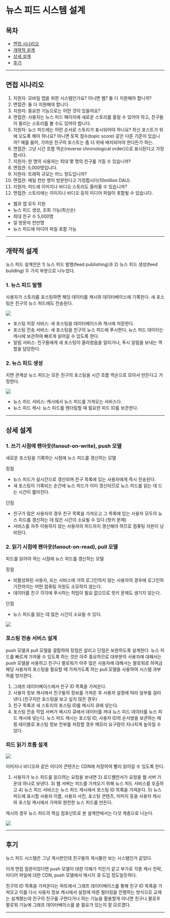 # 뉴스 피드 시스템 설계

## 목차

- [면접 시나리오](#면접-시나리오)
- [개략적 설계](#개략적-설계)
- [상세 설계](#상세-설계)
- [후기](#후기)

---

## 면접 시나리오

1. 지원자: 모바일 앱을 위한 시스템인가요? 아니면 웹? 둘 다 지원해야 합니까?
2. 면접관: 둘 다 지원해야 합니다.
3. 지원자: 중요한 기능으로는 어떤 것이 있을까요?
4. 면접관: 사용자는 뉴스 피드 페이지에 새로운 스토리를 올릴 수 있어야 하고, 친구들이 올리는 스토리를 볼 수도 있어야 합니다.
5. 지원자: 뉴스 피드에는 어떤 순서로 스토리가 표시되어야 하나요? 최신 포스트가 위에 오도록 해야 하나요? 아니면 토픽 점수(topic score) 같은 다른 기준이 있습니까? 예를 들어, 가까운 친구의 포스트는 좀 더 위에 배치되어야 한다든가 하는.
6. 면접관: 그냥 시간 흐름 역순(reverse chronological order)으로 표시된다고 가정합시다.
7. 지원자: 한 명의 사용자는 최대 몇 명의 친구를 가질 수 있습니까?
8. 면접관: 5,000명입니다.
9. 지원자: 트래픽 규모는 어느 정도입니까?
10. 면접관: 매일 천만 명이 방문한다고 가정합시다(10million DAU).
11. 지원자: 피드에 이미지나 비디오 스토리도 올라올 수 있습니까?
12. 면접관: 스토리에는 이미지나 비디오 등의 미디어 파일이 포함될 수 있습니다.

- 웹과 앱 모두 지원
- 뉴스 피드 생성, 조회 기능(최신순)
- 최대 친구 수 5,000명
- 일 방문자 천만명
- 뉴스 피드에 미디어 파일 포함 가능

---

## 개략적 설계

뉴스 피드 설계안은 1) 뉴스 피드 발행(feed publishing)과 2) 뉴스 피드 생성(feed building) 두 가지 부분으로 나누었다.

### 1. 뉴스 피드 발행

사용자가 스토리를 포스팅하면 해당 데이터를 캐시와 데이터베이스에 기록한다. 새 포스팅은 친구의 뉴스 피드에도 전송된다.

![](./assets/photo1.png)

- 포스팅 저장 서비스: 새 포스팅을 데이터베이스와 캐시에 저장한다.
- 포스팅 전송 서비스: 새 포스팅을 친구의 뉴스 피드에 푸시한다. 뉴스 피드 데이터는 캐시에 보관하여 빠르게 읽어갈 수 있도록 한다.
- 알림 서비스: 친구들에게 새 포스팅이 올라왔음을 알리거나, 푸시 알림을 보내는 역할을 담당한다.

### 2. 뉴스 피드 생성

지면 관계상 뉴스 피드는 모든 친구의 포스팅을 시간 흐름 역순으로 모아서 만든다고 가정한다.

![](./assets/photo2.png)

- 뉴스 피드 서비스: 캐시에서 뉴스 피드를 가져오는 서비스다.
- 뉴스 피드 캐시: 뉴스 피드를 렌더링할 때 필요한 피드 ID를 보관한다.

---

## 상세 설계

### 1. 쓰기 시점에 팬아웃(fanout-on-write), push 모델

새로운 포스팅을 기록하는 시점에 뉴스 피드를 갱신하는 모델

장점

- 뉴스 피드가 실시간으로 갱신되며 친구 목록에 있는 사용자에게 즉시 전송된다.
- 새 포스팅이 기록되는 순간에 뉴스 피드가 이미 갱신되므로 뉴스 피드를 읽는 데 드는 시간이 짧아진다.

단점

- 친구가 많은 사용자의 경우 친구 목록을 가져오고 그 목록에 있는 사용자 모두의 뉴스 피드를 갱신하는 데 많은 시간이 소요될 수 있다.(핫키 문제)
- 서비스를 자주 이용하지 않는 사용자의 피드까지 갱신해야 하므로 컴퓨팅 자원이 낭비된다.

### 2. 읽기 시점에 팬아웃(fanout-on-read), pull 모델

피드를 읽어야 하는 시점에 뉴스 피드를 갱신하는 모델

장점

- 비활성화된 사용자, 또는 서비스에 거의 로그인하지 않는 사용자의 경우에 로그인하기전까지는 어떤 컴퓨팅 자원도 소모하지 않는다.
- 데이터를 친구 각각에 푸시하는 작업이 필요 없으므로 핫키 문제도 생기지 않는다.

단점

- 뉴스 피드를 읽는 데 많은 시간이 소요될 수 있다.

![](./assets/photo3.png)

### 포스팅 전송 서비스 설계

push 모델과 pull 모델을 결합하여 장점은 살리고 단점은 보완하도록 설계한다. 뉴스 피드를 빠르게 가져올 수 있도록 하는 것은 아주 중요하므로 대부분의 사용자에 대해서는 push 모델을 사용하고 친구나 팔로워가 아주 많은 사용자에 대해서는 팔로워로 하여금 해당 사용자의 포스팅을 필요할 때 가져가도록 하는 pull 모델을 사용하여 시스템 과부하를 방지한다.

1. 그래프 데이터베이스에서 친구 ID 목록을 가져온다.
2. 사용자 정보 캐시에서 친구들의 정보를 가져온 후 사용자 설정에 따라 일부를 걸러낸다.(친구지만 포스팅을 보고 싶지 않은 경우)
3. 친구 목록과 새 스토리의 포스팅 ID를 메시지 큐에 넣는다.
4. 포스팅 전송 작업 서버가 메시지 큐에서 데이터를 꺼내 뉴스 피드 데이터를 뉴스 피드 캐시에 넣는다. 뉴스 피드 캐시는 포스팅 ID, 사용자 ID의 순서쌍을 보관하는 매핑 테이블로 포스팅 정보 전부를 저장할 경우 메모리 요구량이 지나치게 높아질 수 있다.

### 피드 읽기 흐름 설계

![](./assets/photo4.png)

이미지나 비디오와 같은 미디어 콘텐츠는 CDN에 저장하여 빨리 읽어갈 수 있도록 한다.

1. 사용자가 뉴스 피드를 읽으려는 요청을 보내면 2) 로드밸런서가 요청을 웹 서버 가운데 하나로 보낸다. 3) 웹 서버는 피드를 가져오기 위해 뉴스 피드 서비스를 호출하고 4) 뉴스 피드 서비스는 뉴스 피드 캐시에서 포스팅 ID 목록을 가져온다. 5) 뉴스 피드에 표시할 사용자 이름, 사용자 사진, 포스팅 콘텐츠, 이미지 등을 사용자 캐시와 포스팅 캐시에서 가져와 완전한 뉴스 피드를 만든다.

캐시의 경우 뉴스 피드의 핵심 컴포넌트로 본 설계안에서는 다섯 계층으로 나눈다.

![](./assets/photo5.png)

---

## 후기

뉴스 피드 시스템은 그냥 게시판인데 친구들의 게시물만 보는 시스템인거 같았다.

이게 면접 질문이었다면 push 모델이 대한 이해가 킥인거 같고 부가로 각종 캐시 전략, 미디어 파일에 대한 CDN, push 모델에서 메시지 큐 도입 정도일듯하다.

친구의 ID 목록을 가져온다는 파트에서 그래프 데이터베이스를 통해 친구 ID 목록을 가져오고 이를 다시 사용자 정보 캐시에서 설정에 따른 필터링을 진행하는 방식으로 교재는 설계했는데 친구의 친구를 구한다거나 하는 기능을 활용할게 아니면 친구나 팔로우 팔로워 기능에 그래프 데이터베이스를 쓸 필요가 있는지 잘 모르겠다.

---
